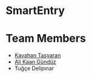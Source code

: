 # SmartEntry

# Team Members

* [Kayahan Taşyaran](https://github.com/ktasyaran)
* [Ali Kaan Gündüz](https://github.com/alikaang)
* Tuğçe Delipınar
